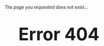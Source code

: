*The page you requested does not exist...*

<div class="error">Error 404</div>

<style>
    main {
        display: flex;
        flex-direction: column;
        align-items: center;
        justify-content: center;
    }
    .error {
        margin: 0.8em;
        font-size: 4em;
        font-weight: bold;
    }
</style>

